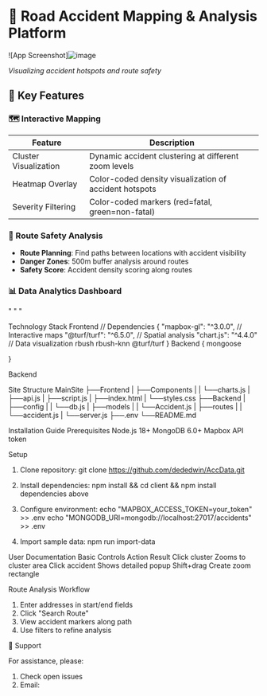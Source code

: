 # 🚦 Road Accident Mapping & Analysis Platform

![App Screenshot]![image](https://github.com/user-attachments/assets/f69f15c8-49fc-469c-97ff-9f7dc547e767)
 
*Visualizing accident hotspots and route safety*

## 🌟 Key Features

### 🗺️ Interactive Mapping
| Feature | Description |
|---------|-------------|
| Cluster Visualization | Dynamic accident clustering at different zoom levels |
| Heatmap Overlay | Color-coded density visualization of accident hotspots |
| Severity Filtering | Color-coded markers (red=fatal, green=non-fatal) |

### 🚗 Route Safety Analysis
- **Route Planning**: Find paths between locations with accident visibility
- **Danger Zones**: 500m buffer analysis around routes
- **Safety Score**: Accident density scoring along routes

### 📊 Data Analytics Dashboard
"
"
"

Technology Stack
Frontend
//  Dependencies
{
  "mapbox-gl": "^3.0.0",         // Interactive maps
  "@turf/turf": "^6.5.0",        // Spatial analysis
  "chart.js": "^4.4.0"           // Data visualization
  rbush
  rbush-knn 
  @turf/turf
}
Backend
{
    mongoose
    
}


Backend

Site Structure
MainSite
├──Frontend
|   ├──Components
|   |   └──charts.js
|   ├──api.js
|   ├──script.js
|   ├──index.html
|   └──styles.css
├──Backend
|   ├──config
|   |    └──db.js
|   ├──models
|   |    └──Accident.js
|   ├──routes
|   |    └──accident.js
|   └──server.js
├──.env
└──README.md

Installation Guide
Prerequisites
Node.js 18+
MongoDB 6.0+
Mapbox API token

Setup
1. Clone repository: git clone https://github.com/dededwin/AccData.git

2. Install dependencies: npm install && cd client && npm install dependencies above

3. Configure environment:
echo "MAPBOX_ACCESS_TOKEN=your_token" >> .env
echo "MONGODB_URI=mongodb://localhost:27017/accidents" >> .env

4. Import sample data: npm run import-data

User Documentation
Basic Controls
Action	         Result
Click cluster	 Zooms to cluster area
Click accident	 Shows detailed popup
Shift+drag	     Create zoom rectangle

Route Analysis Workflow
1. Enter addresses in start/end fields
2. Click "Search Route"
3. View accident markers along path
4. Use filters to refine analysis

🙋 Support

For assistance, please:
1. Check open issues
2. Email: 
